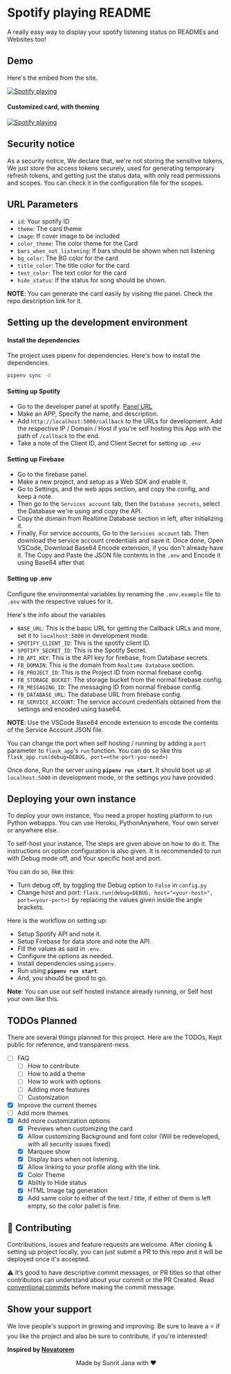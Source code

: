 # Spotify playing README

A really easy way to display your spotify listening status on READMEs and Websites too!

## Demo

Here's the embed from the site.

[![Spotify playing](http://spotify.aio-api.ml/spotify?id=qy9jhr85so9g8pr6zz7aizc6x&theme=wavy&image=true&bars_when_not_listening=true)](https://open.spotify.com/user/qy9jhr85so9g8pr6zz7aizc6x)

#### Customized card, with theming

[![Spotify playing](http://spotify.aio-api.ml/spotify?id=qy9jhr85so9g8pr6zz7aizc6x&theme=wavy&image=true&bars_when_not_listening=true&bg_color=black&title_color=cyan&text_color=cyan)](https://open.spotify.com/user/qy9jhr85so9g8pr6zz7aizc6x)

## Security notice

As a security notice, We declare that, we're not storing the sensitive tokens, We just store the 
access tokens securely, used for generating temporary refresh tokens, and getting just the status data, with 
only read permissions and scopes. You can check it in the configuration file for the scopes.

## URL Parameters

- `id`: Your spotify ID
- `theme`: The card theme
- `image`: If cover image to be included
- `color_theme`: The color theme for the Card
- `bars_when_not_listening`: If bars should be shown when not listening
- `bg_color`: The BG color for the card
- `title_color`: The title color for the card
- `text_color`: The text color for the card
- `hide_status`: If the status for song should be shown.

**NOTE**: You can generate the card easily by visiting the panel. Check the repo description link for it.

## Setting up the development environment

#### Install the dependencies

The project uses pipenv for dependencies. Here's how to install the dependencies.

```sh
pipenv sync -d
```

#### Setting up Spotify

- Go to the developer panel at spotify. [Panel URL](https://developer.spotify.com)
- Make an APP, Specify the name, and description.
- Add `http://localhost:5000/callback` to the URLs for development. Add the respective IP / Domain / Host
  if you're self hosting this App with the path of `/callback` to the end.
- Take a note of the Client ID, and Client Secret for setting up `.env`

#### Setting up Firebase

- Go to the firebase panel.
- Make a new project, and setup as a Web SDK and enable it.
- Go to Settings, and the web apps section, and copy the config, and keep a note.
- Then go to the `Services account` tab, then the `Database secrets`, select the Database we're 
  using and copy the API.
- Copy the domain from Realtime Database section in left, after initializing it.
- Finally, For service accounts, Go to the `Services account` tab. Then download the service
  account credentials and save it. Once done, Open VSCode, Download Base64 Encode extension, 
  if you don't already have it. The Copy and Paste the JSON file contents in the `.env` and 
  Encode it using Base64 after that.

#### Setting up .env

Configure the environmental variables by renaming the `.env.example` file to `.env` with the respective 
values for it.

Here's the info about the variables

- `BASE_URL`: This is the basic URL for getting the Callback URLs and more, set it 
  to `localhost:5000` in development mode.
- `SPOTIFY_CLIENT_ID`: This is the spotify client ID. 
- `SPOTIFY_SECRET_ID`: This is the Spotify Secret.
- `FB_API_KEY`: This is the API key for firebase, from Database secrets.
- `FB_DOMAIN`: This is the domain from `Realtime Database` section.
- `FB_PROJECT_ID`: This is the Project ID from normal firebase config.
- `FB_STORAGE_BUCKET`: The storage bucket from the normal firebase config.
- `FB_MESSAGING_ID`: The messaging ID from normal firebase config.
- `FB_DATABASE_URL`: The database URL from firebase config.
- `FB_SERVICE_ACCOUNT`: The service account credentials obtained from the settings and encoded using base64.

**NOTE**: Use the VSCode Base64 encode extension to encode the contents of the Service Account JSON file.

You can change the port when self hosting / running by adding a `port` parameter to `flask_app`'s `run`
function. You can do so like this `flask_app.run(debug=DEBUG, port=<the-port-you-need>)`

Once done, Run the server using **`pipenv run start`**. It should boot up at `localhost:5000` in development mode, 
or the settings you have provided.

## Deploying your own instance

To deploy your own instance, You need a proper hosting platform to run Python webapps.
You can use Heroku, PythonAnywhere, Your own server or anywhere else.

To self-host your instance, The steps are given above on how to do it. The instructions on
option configuration is also given. It is recommended to run with Debug mode off, and Your 
specific host and port.

You can do so, like this:
- Turn debug off, by toggling the Debug option to `False` in `config.py`
- Change host and port: `flask.run(debug=DEBUG, host="<your-host>", port=<your-port>)` by replacing
  the values given inside the angle brackets.
  
Here is the workflow on setting up:
- Setup Spotify API and note it.
- Setup Firebase for data store and note the API.
- Fill the values as said in `.env`.
- Configure the options as needed.
- Install dependencies using `pipenv`.
- Run using **`pipenv run start`**.
- And, you should be good to go.

**Note**: You can use out self hosted instance already running, or Self host your own like this.

## TODOs Planned

There are several things planned for this project. Here are the TODOs, Kept public for reference,
and transparent-ness.

- [ ] FAQ
  - [ ] How to contribute
  - [ ] How to add a theme
  - [ ] How to work with options
  - [ ] Adding more features
  - [ ] Customization
- [x] Improve the current themes  
- [ ] Add more themes
- [x] Add more customization options
  - [x] Previews when customizing the card
  - [x] Allow customizing Background and font color (Will be redeveloped, with all security issues fixed)
  - [x] Marquee show
  - [x] Display bars when not listening.
  - [x] Allow linking to your profile along with the link.
  - [x] Color Theme
  - [x] Abiltiy to Hide status
  - [x] HTML Image tag generation
  - [x] Add same color to either of the text / title, if either of them is left empty, so the color pallet is fine.

## 🤝 Contributing

Contributions, issues and feature requests are welcome. After cloning & setting up project locally, you can 
just submit a PR to this repo and it will be deployed once it's accepted.

⚠️ It’s good to have descriptive commit messages, or PR titles so that other contributors can understand 
about your commit or the PR Created. Read 
[conventional commits](https://www.conventionalcommits.org/en/v1.0.0-beta.3/) before making the commit message.

## Show your support

We love people's support in growing and improving. Be sure to leave a ⭐️ if you like the project and 
also be sure to contribute, if you're interested!

**Inspired by [Novatorem](https://github.com/novatorem)**

<div align="center">Made by Sunrit Jana with ❤️</div>
